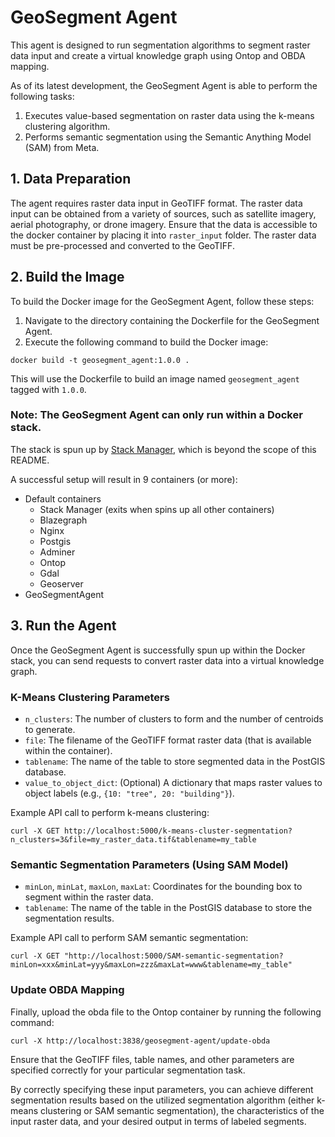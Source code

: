 # GeoSegment Agent

This agent is designed to run segmentation algorithms to segment raster data input and create a virtual knowledge graph using Ontop and OBDA mapping.

As of its latest development, the GeoSegment Agent is able to perform the following tasks:
1. Executes value-based segmentation on raster data using the k-means clustering algorithm. 
2. Performs semantic segmentation using the Semantic Anything Model (SAM) from Meta.

## 1. Data Preparation
The agent requires raster data input in GeoTIFF format. The raster data input can be obtained from a variety of sources, such as satellite imagery, aerial photography, or drone imagery. Ensure that the data is accessible to the docker container by placing it into `raster_input` folder.
The raster data must be pre-processed and converted to the GeoTIFF.

## 2. Build the Image

To build the Docker image for the GeoSegment Agent, follow these steps:

1. Navigate to the directory containing the Dockerfile for the GeoSegment Agent.
2. Execute the following command to build the Docker image:

```
docker build -t geosegment_agent:1.0.0 .
```

This will use the Dockerfile to build an image named `geosegment_agent` tagged with `1.0.0`.

### Note: The GeoSegment Agent can only run within a Docker stack.
The stack is spun up by [Stack Manager](https://github.com/TheWorldAvatar/stack/tree/main/stack-manager), which is beyond the scope of this README.

A successful setup will result in 9 containers (or more):
- Default containers
    - Stack Manager (exits when spins up all other containers)
    - Blazegraph
    - Nginx
    - Postgis
    - Adminer
    - Ontop
    - Gdal
    - Geoserver
- GeoSegmentAgent

## 3. Run the Agent

Once the GeoSegment Agent is successfully spun up within the Docker stack, you can send requests to convert raster data into a virtual knowledge graph. 

### K-Means Clustering Parameters

- `n_clusters`: The number of clusters to form and the number of centroids to generate.
- `file`: The filename of the GeoTIFF format raster data (that is available within the container).
- `tablename`: The name of the table to store segmented data in the PostGIS database.
- `value_to_object_dict`: (Optional) A dictionary that maps raster values to object labels (e.g., `{10: "tree", 20: "building"}`).

Example API call to perform k-means clustering:

```
curl -X GET http://localhost:5000/k-means-cluster-segmentation?n_clusters=3&file=my_raster_data.tif&tablename=my_table
```

### Semantic Segmentation Parameters (Using SAM Model)

- `minLon`, `minLat`, `maxLon`, `maxLat`: Coordinates for the bounding box to segment within the raster data.
- `tablename`: The name of the table in the PostGIS database to store the segmentation results.

Example API call to perform SAM semantic segmentation:

```
curl -X GET "http://localhost:5000/SAM-semantic-segmentation?minLon=xxx&minLat=yyy&maxLon=zzz&maxLat=www&tablename=my_table"
```
### Update OBDA Mapping
Finally, upload the obda file to the Ontop container by running the following command:

```
curl -X http://localhost:3838/geosegment-agent/update-obda
```

Ensure that the GeoTIFF files, table names, and other parameters are specified correctly for your particular segmentation task.

By correctly specifying these input parameters, you can achieve different segmentation results based on the utilized segmentation algorithm (either k-means clustering or SAM semantic segmentation), the characteristics of the input raster data, and your desired output in terms of labeled segments.